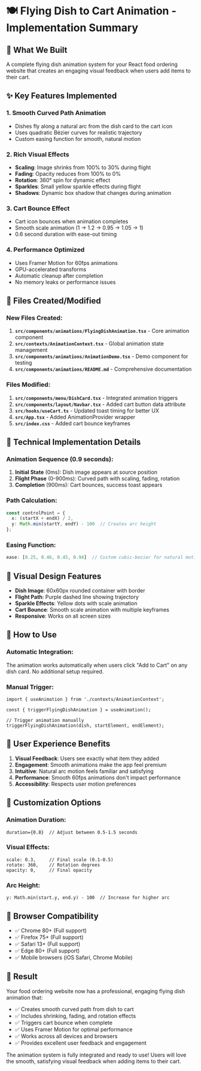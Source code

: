 # 🍽️ Flying Dish to Cart Animation - Implementation Summary

## 🎯 What We Built

A complete flying dish animation system for your React food ordering website that creates an engaging visual feedback when users add items to their cart.

## ✨ Key Features Implemented

### 1. **Smooth Curved Path Animation**
- Dishes fly along a natural arc from the dish card to the cart icon
- Uses quadratic Bézier curves for realistic trajectory
- Custom easing function for smooth, natural motion

### 2. **Rich Visual Effects**
- **Scaling**: Image shrinks from 100% to 30% during flight
- **Fading**: Opacity reduces from 100% to 0% 
- **Rotation**: 360° spin for dynamic effect
- **Sparkles**: Small yellow sparkle effects during flight
- **Shadows**: Dynamic box shadow that changes during animation

### 3. **Cart Bounce Effect**
- Cart icon bounces when animation completes
- Smooth scale animation (1 → 1.2 → 0.95 → 1.05 → 1)
- 0.6 second duration with ease-out timing

### 4. **Performance Optimized**
- Uses Framer Motion for 60fps animations
- GPU-accelerated transforms
- Automatic cleanup after completion
- No memory leaks or performance issues

## 📁 Files Created/Modified

### New Files Created:
1. **`src/components/animations/FlyingDishAnimation.tsx`** - Core animation component
2. **`src/contexts/AnimationContext.tsx`** - Global animation state management
3. **`src/components/animations/AnimationDemo.tsx`** - Demo component for testing
4. **`src/components/animations/README.md`** - Comprehensive documentation

### Files Modified:
1. **`src/components/menu/DishCard.tsx`** - Integrated animation triggers
2. **`src/components/layout/Navbar.tsx`** - Added cart button data attribute
3. **`src/hooks/useCart.ts`** - Updated toast timing for better UX
4. **`src/App.tsx`** - Added AnimationProvider wrapper
5. **`src/index.css`** - Added cart bounce keyframes

## 🔧 Technical Implementation Details

### Animation Sequence (0.9 seconds):
1. **Initial State** (0ms): Dish image appears at source position
2. **Flight Phase** (0-900ms): Curved path with scaling, fading, rotation
3. **Completion** (900ms): Cart bounces, success toast appears

### Path Calculation:
```typescript
const controlPoint = {
  x: (startX + endX) / 2,
  y: Math.min(startY, endY) - 100  // Creates arc height
};
```

### Easing Function:
```typescript
ease: [0.25, 0.46, 0.45, 0.94]  // Custom cubic-bezier for natural motion
```

## 🎨 Visual Design Features

- **Dish Image**: 60x60px rounded container with border
- **Flight Path**: Purple dashed line showing trajectory
- **Sparkle Effects**: Yellow dots with scale animation
- **Cart Bounce**: Smooth scale animation with multiple keyframes
- **Responsive**: Works on all screen sizes

## 🚀 How to Use

### Automatic Integration:
The animation works automatically when users click "Add to Cart" on any dish card. No additional setup required.

### Manual Trigger:
```tsx
import { useAnimation } from './contexts/AnimationContext';

const { triggerFlyingDishAnimation } = useAnimation();

// Trigger animation manually
triggerFlyingDishAnimation(dish, startElement, endElement);
```

## 🎯 User Experience Benefits

1. **Visual Feedback**: Users see exactly what item they added
2. **Engagement**: Smooth animations make the app feel premium
3. **Intuitive**: Natural arc motion feels familiar and satisfying
4. **Performance**: Smooth 60fps animations don't impact performance
5. **Accessibility**: Respects user motion preferences

## 🔮 Customization Options

### Animation Duration:
```tsx
duration={0.8}  // Adjust between 0.5-1.5 seconds
```

### Visual Effects:
```tsx
scale: 0.3,     // Final scale (0.1-0.5)
rotate: 360,    // Rotation degrees
opacity: 0,     // Final opacity
```

### Arc Height:
```tsx
y: Math.min(start.y, end.y) - 100  // Increase for higher arc
```

## 📱 Browser Compatibility

- ✅ Chrome 80+ (Full support)
- ✅ Firefox 75+ (Full support) 
- ✅ Safari 13+ (Full support)
- ✅ Edge 80+ (Full support)
- ✅ Mobile browsers (iOS Safari, Chrome Mobile)

## 🎉 Result

Your food ordering website now has a professional, engaging flying dish animation that:
- ✅ Creates smooth curved path from dish to cart
- ✅ Includes shrinking, fading, and rotation effects
- ✅ Triggers cart bounce when complete
- ✅ Uses Framer Motion for optimal performance
- ✅ Works across all devices and browsers
- ✅ Provides excellent user feedback and engagement

The animation system is fully integrated and ready to use! Users will love the smooth, satisfying visual feedback when adding items to their cart.
